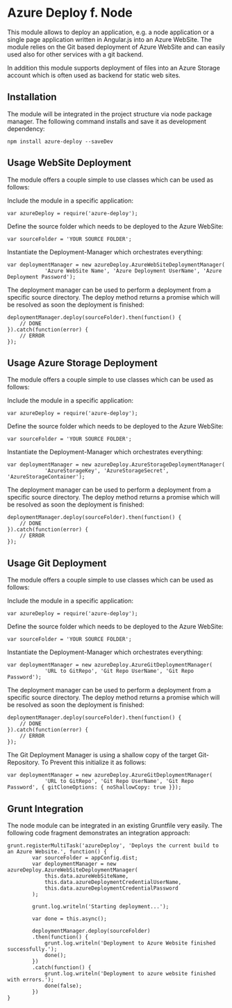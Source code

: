 # Azure Deploy f. Node

This module allows to deploy an application, e.g. a node application or a single page application written in
Angular.js into an Azure WebSite. The module relies on the Git based deployment of Azure WebSite and can easily
used also for other services with a git backend.

In addition this module supports deployment of files into an Azure Storage account which is often used as backend 
for static web sites. 

## Installation

The module will be integrated in the project structure via node package manager. The following command installs and
save it as development dependency:

```
npm install azure-deploy --saveDev
```

## Usage WebSite Deployment

The module offers a couple simple to use classes which can be used as follows:

Include the module in a specific application:

```
var azureDeploy = require('azure-deploy');
```

Define the source folder which needs to be deployed to the Azure WebSite:

```
var sourceFolder = 'YOUR SOURCE FOLDER';
```

Instantiate the Deployment-Manager which orchestrates everything:

```
var deploymentManager = new azureDeploy.AzureWebSiteDeploymentManager(
            'Azure WebSite Name', 'Azure Deployment UserName', 'Azure Deployment Password');
```

The deployment manager can be used to perform a deployment from a specific source directory. The deploy method returns
a promise which will be resolved as soon the deployment is finished:

```
deploymentManager.deploy(sourceFolder).then(function() {
    // DONE
}).catch(function(error) {
    // ERROR
});
```

## Usage Azure Storage Deployment

The module offers a couple simple to use classes which can be used as follows:

Include the module in a specific application:

```
var azureDeploy = require('azure-deploy');
```

Define the source folder which needs to be deployed to the Azure WebSite:

```
var sourceFolder = 'YOUR SOURCE FOLDER';
```

Instantiate the Deployment-Manager which orchestrates everything:

```
var deploymentManager = new azureDeploy.AzureStorageDeploymentManager(
            'AzureStorageKey', 'AzureStorageSecret', 'AzureStorageContainer');
```

The deployment manager can be used to perform a deployment from a specific source directory. The deploy method returns
a promise which will be resolved as soon the deployment is finished:

```
deploymentManager.deploy(sourceFolder).then(function() {
    // DONE
}).catch(function(error) {
    // ERROR
});
```

## Usage Git Deployment

The module offers a couple simple to use classes which can be used as follows:

Include the module in a specific application:

```
var azureDeploy = require('azure-deploy');
```

Define the source folder which needs to be deployed to the Azure WebSite:

```
var sourceFolder = 'YOUR SOURCE FOLDER';
```

Instantiate the Deployment-Manager which orchestrates everything:

```
var deploymentManager = new azureDeploy.AzureGitDeploymentManager(
            'URL to GitRepo', 'Git Repo UserName', 'Git Repo Password');
```

The deployment manager can be used to perform a deployment from a specific source directory. The deploy method returns
a promise which will be resolved as soon the deployment is finished:

```
deploymentManager.deploy(sourceFolder).then(function() {
    // DONE
}).catch(function(error) {
    // ERROR
});
```

The Git Deployment Manager is using a shallow copy of the target Git-Repository. To Prevent this 
initialize it as follows:

```
var deploymentManager = new azureDeploy.AzureGitDeploymentManager(
            'URL to GitRepo', 'Git Repo UserName', 'Git Repo Password', { gitCloneOptions: { noShallowCopy: true }});
```

## Grunt Integration
The node module can be integrated in an existing Gruntfile very easily. The following code fragment demonstrates an
integration approach:

```
grunt.registerMultiTask('azureDeploy', 'Deploys the current build to an Azure Website.', function() {
        var sourceFolder = appConfig.dist;
        var deploymentManager = new azureDeploy.AzureWebSiteDeploymentManager(
            this.data.azureWebSiteName,
            this.data.azureDeploymentCredentialUserName,
            this.data.azureDeploymentCredentialPassword
        );

        grunt.log.writeln('Starting deployment...');

        var done = this.async();

        deploymentManager.deploy(sourceFolder)
        .then(function() {
            grunt.log.writeln('Deployment to Azure Website finished successfully.');
            done();
        })
        .catch(function() {
            grunt.log.writeln('Deployment to azure website finished with errors.');
            done(false);
        })
}
```


